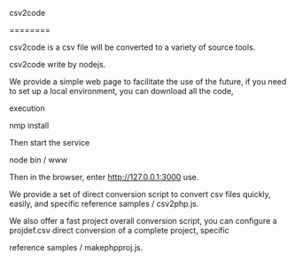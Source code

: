 csv2code

========

csv2code is a csv file will be converted to a variety of source tools.

csv2code write by nodejs.



We provide a simple web page to facilitate the use of the future, if you need to set up a local environment, you can download all the code, 

execution

nmp install

Then start the service

node bin / www

Then in the browser, enter http://127.0.0.1:3000 use.



We provide a set of direct conversion script to convert csv files quickly, easily, and specific reference samples / csv2php.js.

We also offer a fast project overall conversion script, you can configure a projdef.csv direct conversion of a complete project, specific 

reference samples / makephpproj.js.
